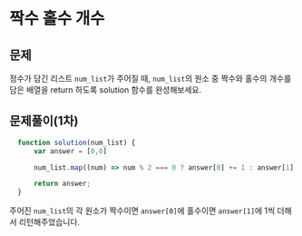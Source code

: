 # 짝수 홀수 개수

## 문제

정수가 담긴 리스트 `num_list`가 주어질 때, `num_list`의 원소 중 짝수와 홀수의 개수를 담은 배열을 return 하도록 solution 함수를 완성해보세요.

## 문제풀이(1차)

```javascript
  function solution(num_list) {
      var answer = [0,0]

      num_list.map((num) => num % 2 === 0 ? answer[0] += 1 : answer[1] += 1);

      return answer;
  }
```

주어진 `num_list`의 각 원소가 짝수이면 `answer[0]`에 홀수이면 `answer[1]`에 1씩 더해서 리턴해주었습니다.